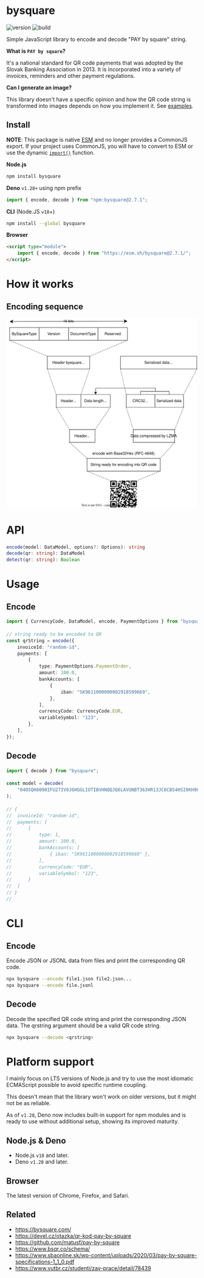 # bysquare

![version][version]
![build][build]

[version]: https://img.shields.io/npm/v/bysquare
[build]: https://img.shields.io/github/actions/workflow/status/xseman/bysquare/tests.yml

Simple JavaScript library to encode and decode "PAY by square" string.

**What is `PAY by square`?**

It's a national standard for QR code payments that was adopted by the Slovak
Banking Association in 2013. It is incorporated into a variety of invoices,
reminders and other payment regulations.

**Can I generate an image?**

This library doesn't have a specific opinion and how the QR code string is
transformed into images depends on how you implement it. See
[examples](./docs/examples/).

## Install

**NOTE**: This package is native [ESM][mozzila-esm] and no longer provides a
CommonJS export. If your project uses CommonJS, you will have to convert to ESM
or use the dynamic [`import()`][mozzila-import] function.

[mozzila-esm]: https://developer.mozilla.org/en-US/docs/Web/JavaScript/Guide/Modules
[mozzila-import]: https://developer.mozilla.org/en-US/docs/Web/JavaScript/Reference/Operators/import

**Node.js**

```sh
npm install bysquare
```

**Deno** `v1.28+` using npm prefix

```ts
import { encode, decode } from "npm:bysquare@2.7.1";
```

**CLI** (Node.JS `v18`+)

```sh
npm install --global bysquare
```

**Browser**

```html
<script type="module">
	import { encode, decode } from "https://esm.sh/bysquare@2.7.1/";
</script>
```

# How it works

## Encoding sequence

![logic](./docs/uml/logic.svg)

# API

```ts
encode(model: DataModel, options?: Options): string
decode(qr: string): DataModel
detect(qr: string): Boolean
```

# Usage

## Encode

```ts
import { CurrencyCode, DataModel, encode, PaymentOptions } from "bysquare";

// string ready to be encoded to QR
const qrString = encode({
	invoiceId: "random-id",
	payments: [
		{
			type: PaymentOptions.PaymentOrder,
			amount: 100.0,
			bankAccounts: [
				{
					iban: "SK9611000000002918599669",
				},
			],
			currencyCode: CurrencyCode.EUR,
			variableSymbol: "123",
		},
	],
});
```

## Decode

```ts
import { decode } from "bysquare";

const model = decode(
	"0405QH8090IFU27IV0J6HGGLIOTIBVHNQQJQ6LAVGNBT363HR13JC6CB54HSI0KH9FCRASHNQBSKAQD2LJ4AU400UVKDNDPFRKLOBEVVVU0QJ000"
);

// {
// 	invoiceId: "random-id",
// 	payments: [
// 		{
// 			type: 1,
// 			amount: 100.0,
// 			bankAccounts: [
// 				{ iban: "SK9611000000002918599669" },
// 			],
// 			currencyCode: "EUR",
// 			variableSymbol: "123",
// 		}
// 	]
// }
//
```

# CLI

## Encode

Encode JSON or JSONL data from files and print the corresponding QR code.

```sh
npx bysquare --encode file1.json file2.json...
npx bysquare --encode file.jsonl
```

## Decode

Decode the specified QR code string and print the corresponding JSON data. The
qrstring argument should be a valid QR code string.

```sh
npx bysquare --decode <qrstring>
```

# Platform support

I mainly focus on LTS versions of Node.js and try to use the most idiomatic
ECMAScript possible to avoid specific runtime coupling.

This doesn't mean that the library won't work on older versions, but it might
not be as reliable.

As of `v1.28`, Deno now includes built-in support for npm modules and is ready
to use without additional setup, showing its improved maturity.

## Node.js & Deno

-   Node.js `v18` and later.
-   Deno `v1.28` and later.

## Browser

The latest version of Chrome, Firefox, and Safari.

## Related

-   <https://bysquare.com/>
-   <https://devel.cz/otazka/qr-kod-pay-by-square>
-   <https://github.com/matusf/pay-by-square>
-   <https://www.bsqr.co/schema/>
-   <https://www.sbaonline.sk/wp-content/uploads/2020/03/pay-by-square-specifications-1_1_0.pdf>
-   <https://www.vutbr.cz/studenti/zav-prace/detail/78439>
